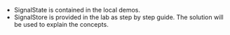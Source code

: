 - SignalState is contained in the local demos.
- SignalStore is provided in the lab as step by step guide. The solution will be used to explain the concepts.
